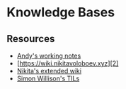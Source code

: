 Knowledge Bases
===

Resources
---

- [Andy's working notes][1]
- [https://wiki.nikitavoloboev.xyz][2]
- [Nikita's extended wiki][3]
- [Simon Willison's TILs][4]

<!-- Links -->
[1]: https://notes.andymatuschak.org/z4SDCZQeRo4xFEQ8H4qrSqd68ucpgE6LU155C
[2]: https://wiki.nikitavoloboev.xyz
[3]: https://epictools.dev
[4]: https://simonwillison.net/2021/May/2/one-year-of-tils
